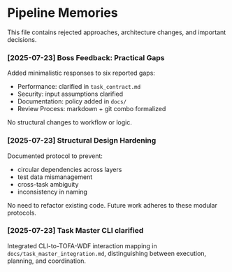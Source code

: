# Pipeline Memories

This file contains rejected approaches, architecture changes, and important decisions.

### [2025-07-23] Boss Feedback: Practical Gaps

Added minimalistic responses to six reported gaps:
- Performance: clarified in `task_contract.md`
- Security: input assumptions clarified
- Documentation: policy added in `docs/`
- Review Process: markdown + git combo formalized

No structural changes to workflow or logic.

### [2025-07-23] Structural Design Hardening

Documented protocol to prevent:
- circular dependencies across layers
- test data mismanagement
- cross-task ambiguity
- inconsistency in naming

No need to refactor existing code. Future work adheres to these modular protocols.
### [2025-07-23] Task Master CLI clarified

Integrated CLI-to-TOFA-WDF interaction mapping in `docs/task_master_integration.md`, distinguishing between execution, planning, and coordination.